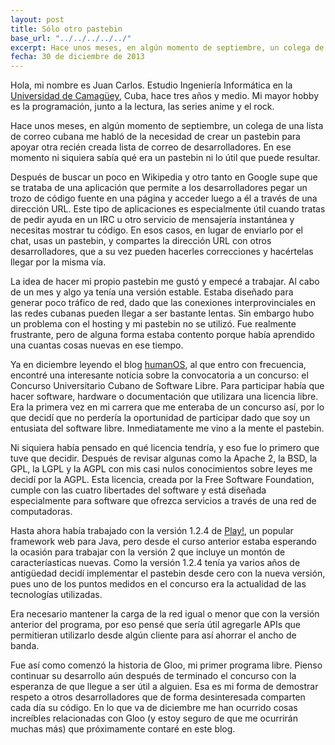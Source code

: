 ```yaml
---
layout: post
title: Sólo otro pastebin
base_url: "../../../../../"
excerpt: Hace unos meses, en algún momento de septiembre, un colega de una lista de correo cubana me habló de la necesidad de crear un pastebin para apoyar otra recién creada lista de correo de desarrolladores. En ese momento ni siquiera sabía qué era un pastebin ni lo útil que puede resultar...
fecha: 30 de diciembre de 2013
---
```

Hola, mi nombre es Juan Carlos. Estudio Ingeniería Informática en la [Universidad de Camagüey](http://www.reduc.edu.cu), Cuba, hace tres años y medio. Mi mayor hobby es la programación, junto a la lectura, las series anime y el rock.

Hace unos meses, en algún momento de septiembre, un colega de una lista de correo cubana me habló de la necesidad de crear un pastebin para apoyar otra recién creada lista de correo de desarrolladores. En ese momento ni siquiera sabía qué era un pastebin ni lo útil que puede resultar.

Después de buscar un poco en Wikipedia y otro tanto en Google supe que se trataba de una aplicación que permite a los desarrolladores pegar un trozo de código fuente en una página y acceder luego a él a través de una dirección URL. Este tipo de aplicaciones es especialmente útil cuando tratas de pedir ayuda en un IRC u otro servicio de mensajería instantánea y necesitas mostrar tu código. En esos casos, en lugar de enviarlo por el chat, usas un pastebin, y compartes la dirección URL con otros desarrolladores, que a su vez pueden hacerles correcciones y hacértelas llegar por la misma vía.

La idea de hacer mi propio pastebin me gustó y empecé a trabajar. Al cabo de un mes y algo ya tenía una versión estable. Estaba diseñado para generar poco tráfico de red, dado que las conexiones interprovinciales en las redes cubanas pueden llegar a ser bastante lentas. Sin embargo hubo un problema con el hosting y mi pastebin no se utilizó. Fue realmente frustrante, pero de alguna forma estaba contento porque había aprendido una cuantas cosas nuevas en ese tiempo.

Ya en diciembre leyendo el blog [humanOS](http://humanos.uci.cu), al que entro con frecuencia, encontré una interesante noticia sobre la convocatoria a un concurso: el Concurso Universitario Cubano de Software Libre. Para participar había que hacer software, hardware o documentación que utilizara una licencia libre. Era la primera vez en mi carrera que me enteraba de un concurso así, por lo que decidí que no perdería la oportunidad de participar dado que soy un entusiata del software libre. Inmediatamente me vino a la mente el pastebin.

Ni siquiera había pensado en qué licencia tendría, y eso fue lo primero que tuve que decidir. Después de revisar algunas como la Apache 2, la BSD, la GPL, la LGPL y la AGPL con mis casi nulos conocimientos sobre leyes me decidí por la AGPL. Esta licencia, creada por la Free Software Foundation, cumple con las cuatro libertades del software y está diseñada especialmente para software que ofrezca servicios a través de una red de computadoras. 

Hasta ahora había trabajado con la versión 1.2.4 de [Play!](http://www.playframework.com), un popular framework web para Java, pero desde el curso anterior estaba esperando la ocasión para trabajar con la versión 2 que incluye un montón de caracteríasticas nuevas. Como la versión 1.2.4 tenía ya varios años de antigüedad decidí implementar el pastebin desde cero con la nueva versión, pues uno de los puntos medidos en el concurso era la actualidad de las tecnologías utilizadas.

Era necesario mantener la carga de la red igual o menor que con la versión anterior del programa, por eso pensé que sería útil agregarle APIs que permitieran utilizarlo desde algún cliente para así ahorrar el ancho de banda.

Fue así como comenzó la historia de Gloo, mi primer programa libre. Pienso continuar su desarrollo aún después de terminado el concurso con la esperanza de que llegue a ser útil a alguien. Esa es mi forma de demostrar respeto a otros desarrolladores que de forma desinteresada comparten cada día su código. En lo que va de diciembre me han ocurrido cosas increíbles relacionadas con Gloo (y estoy seguro de que me ocurrirán muchas más) que próximamente contaré en este blog.
